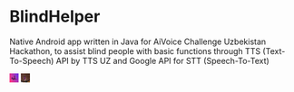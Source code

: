 # BlindHelper

Native Android app written in Java for AiVoice Challenge Uzbekistan Hackathon, to assist blind people with basic functions through TTS (Text-To-Speech) API by TTS UZ and Google API for STT (Speech-To-Text)

<img src="https://github.com/A-Rakhmatullaev/PrimeCode_Hackathon_AI/blob/main/View1.jpg" alt="v1" width="16" height="16"/>
<img src="https://github.com/A-Rakhmatullaev/PrimeCode_Hackathon_AI/blob/main/View2.jpg" alt="v2" width="16" height="16"/>
